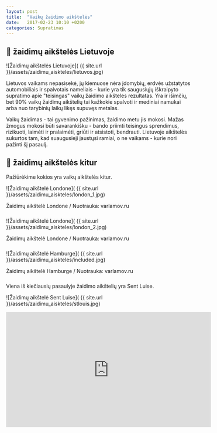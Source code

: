 ```yaml
---
layout: post
title:  "Vaikų žaidimo aikštelės"
date:   2017-02-23 10:10 +0200
categories: Supratimas
---
```


## 💩 žaidimų aikštelės Lietuvoje

![Žaidimų aikštelės Lietuvoje]( {{ site.url }}/assets/zaidimu_aiskteles/lietuvos.jpg)


Lietuvos vaikams nepasisekė, jų kiemuose nėra įdomybių, erdvės užstatytos automobiliais ir spalvotais nameliais - kurie yra tik saugusiųjų iškraipyto supratimo
apie "teisingas" vaikų žaidimo aikšteles rezultatas. 
Yra ir išimčių, bet 90% vaikų žaidimų aikštelių tai kažkokie spalvoti ir mediniai namukai arba nuo tarybinių laikų likęs supuvęs metalas.

Vaikų žaidimas  - tai gyvenimo pažinimas, žaidimo metu jis mokosi. Mažas žmogus mokosi būti savarankišku - bando priimti teisingus sprendimus, rizikuoti, laimėti ir pralaimėti, griūti ir atsistoti, bendrauti. Lietuvoje aikštelės sukurtos tam, kad suaugusieji jaustųsi ramiai, o ne vaikams - kurie nori pažinti šį pasaulį.

## 🍬 žaidimų aikštelės kitur

Pažiūrėkime kokios yra vaikų aikštelės kitur.

![Žaidimų aikštelė Londone]( {{ site.url }}/assets/zaidimu_aiskteles/london_1.jpg)
<div class="lighter smaller" style="margin:0 0 24px;">Žaidimų aikštelė Londone / Nuotrauka: varlamov.ru</div>


![Žaidimų aikštelė Londone]( {{ site.url }}/assets/zaidimu_aiskteles/london_2.jpg)
<div class="lighter smaller" style="margin:0 0 24px;">Žaidimų aikštelė Londone / Nuotrauka: varlamov.ru</div>


![Žaidimų aikštelė Hamburge]( {{ site.url }}/assets/zaidimu_aiskteles/included.jpg)
<div class="lighter smaller" style="margin:0 0 24px;">Žaidimų aikštelė Hamburge / Nuotrauka: varlamov.ru</div>


Viena iš kiečiausių pasaulyje žaidimo aikštelių yra Sent Luise.

![Žaidimų aikštelė Sent Luise]( {{ site.url }}/assets/zaidimu_aiskteles/stlouis.jpg)

<div class="video-container">
<iframe width="560" height="315" src="https://www.youtube.com/embed/MyZHBp0IkUY" frameborder="0" allowfullscreen></iframe>
</div>